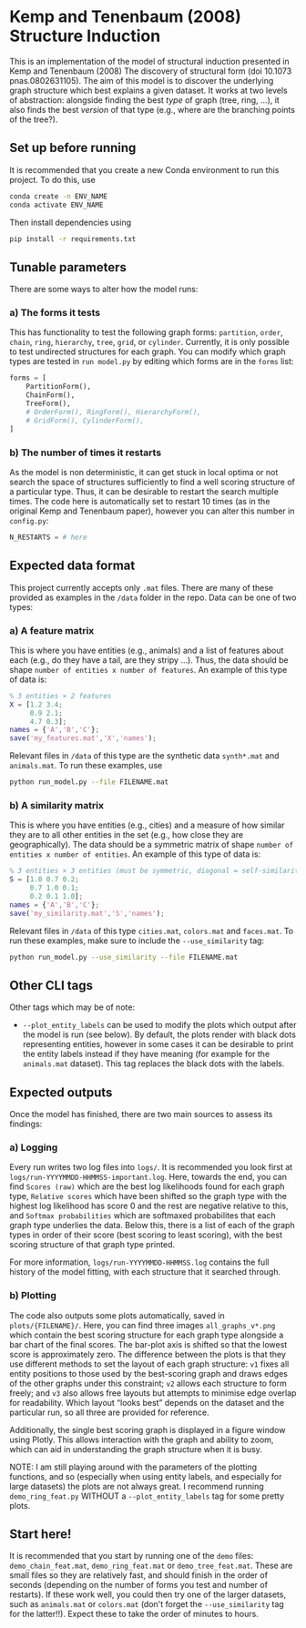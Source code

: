 # Kemp and Tenenbaum (2008) Structure Induction

This is an implementation of the model of structural induction presented in Kemp and Tenenbaum (2008) The discovery of structural form (doi 10.1073 pnas.0802631105). The aim of this model is to discover the underlying graph structure which best explains a given dataset. It works at two levels of abstraction: alongside finding the best *type* of graph (tree, ring, ...), it also finds the best *version* of that type (e.g., where are the branching points of the tree?).

## Set up before running

It is recommended that you create a new Conda environment to run this project. To do this, use

```bash
conda create -n ENV_NAME
conda activate ENV_NAME
```

Then install dependencies using

```bash
pip install -r requirements.txt
```

## Tunable parameters

There are some ways to alter how the model runs:

### a) The forms it tests

This has functionality to test the following graph forms: `partition`, `order`, `chain`, `ring`, `hierarchy`, `tree`, `grid`, or `cylinder`. Currently, it is only possible to test undirected structures for each graph. You can modify which graph types are tested in `run model.py` by editing which forms are in the `forms` list:

```python
forms = [
    PartitionForm(),
    ChainForm(),
    TreeForm(),
    # OrderForm(), RingForm(), HierarchyForm(),
    # GridForm(), CylinderForm(),
]
```

### b) The number of times it restarts

As the model is non deterministic, it can get stuck in local optima or not search the space of structures sufficiently to find a well scoring structure of a particular type. Thus, it can be desirable to restart the search multiple times. The code here is automatically set to restart 10 times (as in the original Kemp and Tenenbaum paper), however you can alter this number in `config.py`:

```python
N_RESTARTS = # here
```

## Expected data format

This project currently accepts only `.mat` files. There are many of these provided as examples in the `/data` folder in the repo. Data can be one of two types:

### a) A feature matrix
This is where you have entities (e.g., animals) and a list of features about each (e.g., do they have a tail, are they stripy ...). Thus, the data should be shape `number of entities x number of features`. An example of this type of data is:
 
```matlab
% 3 entities × 2 features
X = [1.2 3.4;
     0.9 2.1;
     4.7 0.3];
names = {'A','B','C'};
save('my_features.mat','X','names');
```

Relevant files in `/data` of this type are the synthetic data `synth*.mat` and `animals.mat`. To run these examples, use 

```bash
python run_model.py --file FILENAME.mat
```

### b) A similarity matrix
This is where you have entities (e.g., cities) and a measure of how similar they are to all other entities in the set (e.g., how close they are geographically). The data should be a symmetric matrix of shape `number of entities x number of entities`. An example of this type of data is:
 
```matlab
% 3 entities × 3 entities (must be symmetric, diagonal = self-similarity)
S = [1.0 0.7 0.2;
     0.7 1.0 0.1;
     0.2 0.1 1.0];
names = {'A','B','C'};
save('my_similarity.mat','S','names');
```

Relevant files in `/data` of this type `cities.mat`, `colors.mat` and `faces.mat`. To run these examples, make sure to include the `--use_similarity` tag:

```bash
python run_model.py --use_similarity --file FILENAME.mat
```

## Other CLI tags
Other tags which may be of note:

- `--plot_entity_labels` can be used to modify the plots which output after the model is run (see below). By default, the plots render with black dots representing entities, however in some cases it can be desirable to print the entity labels instead if they have meaning (for example for the `animals.mat` dataset). This tag replaces the black dots with the labels.

## Expected outputs

Once the model has finished, there are two main sources to assess its findings:

### a) Logging

Every run writes two log files into `logs/`. It is recommended you look first at `logs/run-YYYYMMDD-HHMMSS-important.log`. Here, towards the end, you can find `Scores (raw)` which are the best log likelihoods found for each graph type, `Relative scores` which have been shifted so the graph type with the highest log likelihood has score 0 and the rest are negative relative to this, and `Softmax probabilities` which are softmaxed probabilites that each graph type underlies the data. Below this, there is a list of each of the graph types in order of their score (best scoring to least scoring), with the best scoring structure of that graph type printed.

For more information, `logs/run-YYYYMMDD-HHMMSS.log` contains the full history of the model fitting, with each structure that it searched through.

### b) Plotting

The code also outputs some plots automatically, saved in `plots/{FILENAME}/`. Here, you can find three images `all_graphs_v*.png` which contain the best scoring structure for each graph type alongside a bar chart of the final scores. The bar-plot axis is shifted so that the lowest score is approximately zero. The difference between the plots is that they use different methods to set the layout of each graph structure: `v1` fixes all entity positions to those used by the best-scoring graph and draws edges of the other graphs under this constraint; `v2` allows each structure to form freely; and `v3` also allows free layouts but attempts to minimise edge overlap for readability. Which layout “looks best” depends on the dataset and the particular run, so all three are provided for reference.

Additionally, the single best scoring graph is displayed in a figure window using Plotly. This allows interaction with the graph and ability to zoom, which can aid in understanding the graph structure when it is busy.

NOTE: I am still playing around with the parameters of the plotting functions, and so (especially when using entity labels, and especially for large datasets) the plots are not always great. I recommend running `demo_ring_feat.py` WITHOUT a `--plot_entity_labels` tag for some pretty plots.

## Start here!

It is recommended that you start by running one of the `demo` files: `demo_chain_feat.mat`, `demo_ring_feat.mat` or `demo_tree_feat.mat`. These are small files so they are relatively fast, and should finish in the order of seconds (depending on the number of forms you test and number of restarts). If these work well, you could then try one of the larger datasets, such as `animals.mat` or `colors.mat` (don't forget the `--use_similarity` tag for the latter!!). Expect these to take the order of minutes to hours. 
